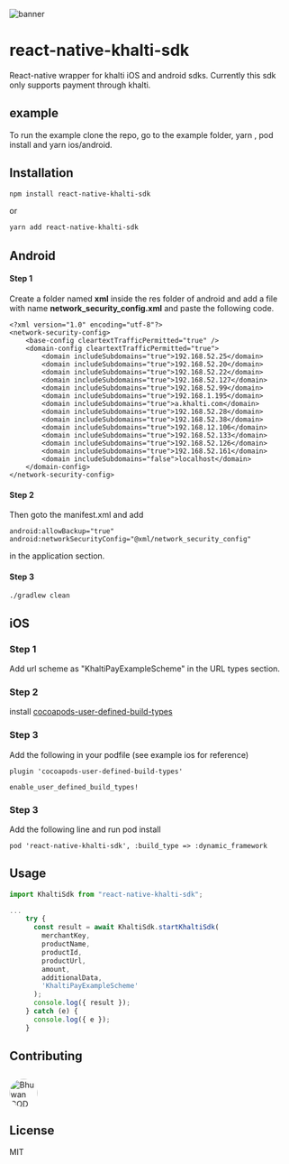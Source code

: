 ![banner](https://user-images.githubusercontent.com/30138390/121176798-5c999100-c87c-11eb-95f7-a9532f42972d.png)

# react-native-khalti-sdk

React-native wrapper for khalti iOS and android sdks. Currently this sdk only supports payment through khalti.

## example
To run the example clone the repo, go to the example folder, yarn , pod install and yarn ios/android.

## Installation

```sh
npm install react-native-khalti-sdk
```
or
```sh
yarn add react-native-khalti-sdk
```

## Android
#### Step 1
Create a folder named **xml** inside the res folder of android and add a file with name **network_security_config.xml** and paste the following code.
```
<?xml version="1.0" encoding="utf-8"?>
<network-security-config>
    <base-config cleartextTrafficPermitted="true" />
    <domain-config cleartextTrafficPermitted="true">
        <domain includeSubdomains="true">192.168.52.25</domain>
        <domain includeSubdomains="true">192.168.52.20</domain>
        <domain includeSubdomains="true">192.168.52.22</domain>
        <domain includeSubdomains="true">192.168.52.127</domain>
        <domain includeSubdomains="true">192.168.52.99</domain>
        <domain includeSubdomains="true">192.168.1.195</domain>
        <domain includeSubdomains="true">a.khalti.com</domain>
        <domain includeSubdomains="true">192.168.52.28</domain>
        <domain includeSubdomains="true">192.168.52.38</domain>
        <domain includeSubdomains="true">192.168.12.106</domain>
        <domain includeSubdomains="true">192.168.52.133</domain>
        <domain includeSubdomains="true">192.168.52.126</domain>
        <domain includeSubdomains="true">192.168.52.161</domain>
        <domain includeSubdomains="false">localhost</domain>
    </domain-config>
</network-security-config>

```
#### Step 2
Then goto the manifest.xml and add
```
android:allowBackup="true"
android:networkSecurityConfig="@xml/network_security_config"
```
in the application section.
#### Step 3
```
./gradlew clean
```

## iOS
### Step 1
Add url scheme as "KhaltiPayExampleScheme" in the URL types section.
### Step 2
install [cocoapods-user-defined-build-types](https://github.com/joncardasis/cocoapods-user-defined-build-types)
### Step 3
Add the following in your podfile (see example ios for reference)
```
plugin 'cocoapods-user-defined-build-types'

enable_user_defined_build_types!
```
### Step 3
Add the following line and run pod install
```
pod 'react-native-khalti-sdk', :build_type => :dynamic_framework
```

## Usage

```js
import KhaltiSdk from "react-native-khalti-sdk";

...
    try {
      const result = await KhaltiSdk.startKhaltiSdk(
        merchantKey,
        productName,
        productId,
        productUrl,
        amount,
        additionalData,
        'KhaltiPayExampleScheme'
      );
      console.log({ result });
    } catch (e) {
      console.log({ e });
    }
```

## Contributing
<a href="https://github.com/aanjan123" target="_blank"><img src="https://avatars.githubusercontent.com/u/19562165?v=4"
width=50
height=50
raw=true
alt="Bhuwan GOD Kandel"
style="border-radius: 40px;margin-top:10px" ></a>

## License

MIT
